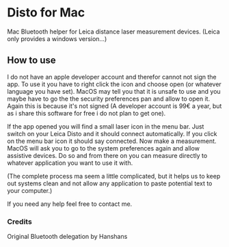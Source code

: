# Disto for Mac
Mac Bluetooth helper for Leica distance laser measurement devices. (Leica only provides a windows version…)

## How to use

I do not have an apple developer account and therefor cannot not sign the app.
To use it you have to right click the icon and choose open (or whatever language you have set). MacOS may tell you that it is unsafe to use and you maybe have to go the the security preferences pan and allow to open it. Again this is because it's not signed (A developer account is 99€ a year, but as i share this software for free i do not plan to get one).

If the app opened you will find a small laser icon in the menu bar. Just switch on your Leica Disto and it should connect automatically. If you click on the menu bar icon it should say connected. Now make a measurement. MacOS will ask you to go to the system preferences again and allow assistive devices. Do so and from there on you can measure directly to whatever application you want to use it with.

(The complete process ma seem a little complicated, but it helps us to keep out systems clean and not allow any application to paste potential text to your computer.)

If you need any help feel free to contact me.

### Credits
Original Bluetooth delegation by Hanshans
